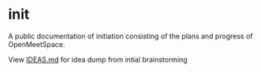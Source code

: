 # init
A public documentation of initiation consisting of the plans and progress of OpenMeetSpace.

View [IDEAS.md](https://github.com/openmeetspace/init/blob/main/IDEAS.md) for idea dump from intial brainstorming 

